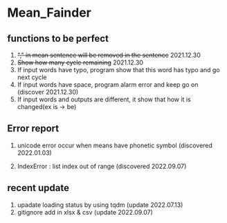 # Mean_Fainder

## functions to be perfect
1. ~~"," in mean sentence will be removed in the sentence~~ 2021.12.30
2. ~~Show how many cycle remaining~~ 2021.12.30
3. If input words have typo, program show that this word has typo and go next cycle
4. If input words have space, program alarm error and keep go on (discover 2021.12.30)
5. If input words and outputs are different, it show that how it is changed(ex is -> be)



## Error report
1. unicode error occur when means have phonetic symbol (discovered 2022.01.03)

2. IndexError : list index out of range
(discovered 2022.09.07)

## recent update 
1. upadate loading status by using tqdm (update 2022.07.13)
2. gitignore add in xlsx & csv (update 2022.09.07)